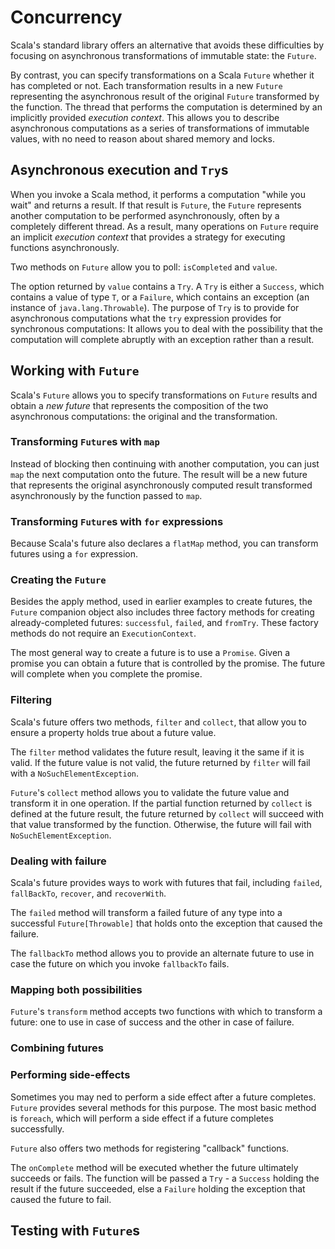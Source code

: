 # Concurrency

Scala's standard library offers an alternative that avoids these difficulties by focusing on asynchronous transformations of immutable state: the `Future`.

By contrast, you can specify transformations on a Scala `Future` whether it has completed or not.
Each transformation results in a new `Future` representing the asynchronous result of the original `Future` transformed by the function.
The thread that performs the computation is determined by an implicitly provided *execution context*.
This allows you to describe asynchronous computations as a series of transformations of immutable values, with no need to reason about shared memory and locks.

## Asynchronous execution and `Try`s

When you invoke a Scala method, it performs a computation "while you wait" and returns a result.
If that result is `Future`, the `Future` represents another computation to be performed asynchronously, often by a completely different thread.
As a result, many operations on `Future` require an implicit *execution context* that provides a strategy for executing functions asynchronously.

Two methods on `Future` allow you to poll: `isCompleted` and `value`.

The option returned by `value` contains a `Try`.
A `Try` is either a `Success`, which contains a value of type `T`, or a `Failure`, which contains an exception (an instance of `java.lang.Throwable`).
The purpose of `Try` is to provide for asynchronous computations what the `try` expression provides for synchronous computations:
It allows you to deal with the possibility that the computation will complete abruptly with an exception rather than a result.

## Working with `Future`

Scala's `Future` allows you to specify transformations on `Future` results and obtain a *new future* that represents the composition of the two asynchronous computations: the original and the transformation.

### Transforming `Future`s with `map`

Instead of blocking then continuing with another computation, you can just `map` the next computation onto the future.
The result will be a new future that represents the original asynchronously computed result transformed asynchronously by the function passed to `map`.

### Transforming `Future`s with `for` expressions

Because Scala's future also declares a `flatMap` method, you can transform futures using a `for` expression.

### Creating the `Future`

Besides the apply method, used in earlier examples to create futures, the `Future` companion object also includes three factory methods for creating already-completed futures: `successful`, `failed`, and `fromTry`.
These factory methods do not require an `ExecutionContext`.

The most general way to create a future is to use a `Promise`.
Given a promise you can obtain a future that is controlled by the promise.
The future will complete when you complete the promise.

### Filtering

Scala's future offers two methods, `filter` and `collect`, that allow you to ensure a property holds true about a future value.

The `filter` method validates the future result, leaving it the same if it is valid.
If the future value is not valid, the future returned by `filter` will fail with a `NoSuchElementException`.

`Future`'s `collect` method allows you to validate the future value and transform it in one operation.
If the partial function returned by `collect` is defined at the future result, the future returned by `collect` will succeed with that value transformed by the function.
Otherwise, the future will fail with `NoSuchElementException`.

### Dealing with failure

Scala's future provides ways to work with futures that fail, including `failed`, `fallBackTo`, `recover`, and `recoverWith`.

The `failed` method will transform a failed future of any type into a successful `Future[Throwable]` that holds onto the exception that caused the failure.

The `fallbackTo` method allows you to provide an alternate future to use in case the future on which you invoke `fallbackTo` fails.

### Mapping both possibilities

`Future`'s `transform` method accepts two functions with which to transform a future:
one to use in case of success and the other in case of failure.

### Combining futures

### Performing side-effects

Sometimes you may ned to perform a side effect after a future completes.
`Future` provides several methods for this purpose.
The most basic method is `foreach`, which will perform a side effect if a future completes successfully.

`Future` also offers two methods for registering "callback" functions.

The `onComplete` method will be executed whether the future ultimately succeeds or fails.
The function will be passed a `Try` - a `Success` holding the result if the future succeeded, else a `Failure` holding the exception that caused the future to fail.

## Testing with `Future`s
